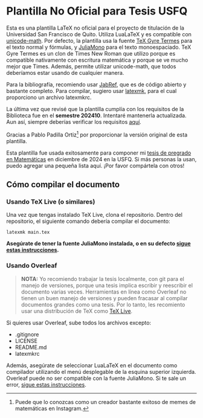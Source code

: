 # Plantilla No Oficial para Tesis USFQ

Esta es una plantilla LaTeX no oficial para el proyecto de titulación de la
Universidad San Francisco de Quito. Utiliza LuaLaTeX y es compatible con [unicode-math][1]. Por defecto, la plantilla usa la fuente [TeX
Gyre Termes][3] para el texto normal y fórmulas, y [JuliaMono][4]
para el texto monoespaciado. TeX Gyre Termes es un clon de Times New Roman que utilizo porque es compatible nativamente con escritura matemática y porque se ve mucho mejor que Times. Además, permite utilizar unicode-math, que todos deberíamos estar usando de cualquier manera.

Para la bibliografía, recomiendo usar [JabRef][6], que es
de código abierto y bastante completo. Para compilar, sugiero usar
[latexmk][8], para el cual proporciono un archivo latexmkrc.

La última vez que revisé que la plantilla cumplía con los requisitos de
la Biblioteca fue en el **semestre 202410**. Intentaré mantenerla
actualizada. Aun así, siempre deberías verificar los requisitos
[aquí][5].

Gracias a Pablo Padilla Ortiz[^pablo] por proporcionar la versión
original de esta plantilla.

Esta plantilla fue usada exitosamente para componer mi [tesis de
pregrado en Matemáticas][7] en diciembre de 2024 en la USFQ. Si más
personas la usan, puedo agregar una pequeña lista aquí. ¡Por favor
compártela con otros!

## Cómo compilar el documento

### Usando TeX Live (o similares)

Una vez que tengas instalado TeX Live, clona el repositorio. Dentro del repositorio, el siguiente comando debería compilar el documento:

```
latexmk main.tex
```

**Asegúrate de tener la fuente JuliaMono instalada, o en su defecto [sigue estas instrucciones][10].**

### Usando Overleaf

> **NOTA:** Yo recomiendo trabajar la tesis localmente, con git para el manejo de versiones, porque una tesis implica escribir y reescribir el documento varias veces. Herramientas en línea como Overleaf no tienen un buen manejo de versiones y pueden fracasar al compilar documentos grandes como una tesis. Por lo tanto, les recomiento usar una distribución de TeX como [TeX Live][9].

Si quieres usar Overleaf, sube todos los archivos excepto:

- .gitignore
- LICENSE
- README.md
- latexmkrc

Además, asegúrate de seleccionar LuaLaTeX en el documento como compilador utilizando el menú desplegable de la esquina superior izquierda. Overleaf puede no ser compatible con la fuente JuliaMono. Si te sale un error, [sigue estas instrucciones][10].

[1]: https://ctan.org/pkg/unicode-math
[2]: https://github.com/matze/mtheme
[3]: https://www.gust.org.pl/projects/e-foundry/tex-gyre/termes
[4]: https://juliamono.netlify.app/
[5]: https://www.usfq.edu.ec/es/biblioteca
[6]: https://www.jabref.org/
[7]: http://repositorio.usfq.edu.ec/handle/23000/14173
[8]: https://ctan.org/pkg/latexmk/
[9]: https://tug.org/texlive/
[10]: https://github.com/adricamilo/USFQ-Thesis-Template/wiki/Desactivar-JuliaMono

[^pablo]: Puede que lo conozcas como un creador bastante exitoso
    de memes de matemáticas en Instagram.
